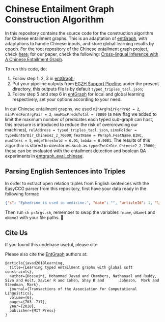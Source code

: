# Chinese Entailment Graph Construction Algorithm

In this repository contains the source code for the construction algorithm for Chinese entailment graphs. This is an adaptation of [entGraph](https://github.com/mjhosseini/entGraph), with adaptations to handle Chinese inputs, and store global learning results by epoch.
For the root repository of the Chinese entailment graph project, check [here](https://github.com/Teddy-Li/ChineseEntGraph);
for our paper, check the following: [Cross-lingual Inference with A Chinese Entailment Graph]().

To run this code, do:
1. Follow step 1, 2, 3 in [entGraph](https://github.com/mjhosseini/entGraph);
2. Put your pipeline outputs from [EGZH Support Pipeline](https://github.com/Teddy-Li/EGZH-Support-Pipeline) under the present directory, this outputs file is by default `typed_triples_tacl.json`;
3. Follow step 5 and step 6 in [entGraph](https://github.com/mjhosseini/entGraph) for local and global learning respectively, set your options according to your need.

In our Chinese entailment graphs, we used `minArgPairForPred = 2`, `minPredForArgPair = 2`, `newMaxPredsTotal = 70000` (a new flag we added to limit the maximum number of predicates each typed sub-graph can host, this measure is introduced to reduce the risk of overcrowding our machines), `relAddress = typed_triples_tacl.json`, `simsFolder = typedEntGrDir_Chinese2_2_70000`; `featName = PGraph.FeatName.BINC`, `numIters = 5`, `edgeThreshold = 0.01`, `lmbda = 0.0001`. The results of this algorithm is stored in directories such as `typedEntGrDir_Chinese2_2_70000`, these can be evaluated with the entailment detection and boolean QA experiments in [entgraph_eval_chinese](https://github.com/Teddy-Li/entgraph_eval).

## Parsing English Sentences into Triples

In order to extract open relation triples from English sentences with the EasyCCG parser from this repository, 
first have your data ready in the following format:

```json
{"s": "Ephedrine is used in medicine.", "date": "", "articleId": 1, "lineId": 0}
```

Then run `sh prArgs.sh`, remember to swap the variables `fname`, `oName1` and `oName2` with your file paths. 🎉

## Cite Us

If you found this codebase useful, please cite:


Please also cite the [EntGraph](https://github.com/mjhosseini/entGraph) authors at:

    @article{javad2018learning,
      title={Learning typed entailment graphs with global soft constraints},
      author={Hosseini, Mohammad Javad and Chambers, Nathanael and Reddy, Siva and Holt, Xavier R and Cohen, Shay B and       Johnson,  Mark and Steedman, Mark},
      journal={Transactions of the Association for Computational Linguistics},
      volume={6},
      pages={703--717},
      year={2018},
      publisher={MIT Press}
    }